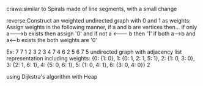 crawa:similar to Spirals made of line segments, with a small change

reverse:Construct an weighted undirected graph with 0 and 1 as weights:
Assign weights in the following manner,
if a and b are vertices then...
if only a--->b exists then assign '0' and if not a <--- b then '1'
if both a-->b and a<--b exists the both weights are '0'

Ex:
7 7
1 2 
3 2
3 4
7 4
6 2
5 6
7 5
undirected graph with adjacency list representation including weights:
{0: {1: 0}, 1: {0: 1, 2: 1, 5: 1}, 2: {1: 0, 3: 0}, 3: {2: 1, 6: 1}, 4: {5: 0, 6: 1}, 5: {1: 0, 4: 1}, 6: {3: 0, 4: 0}}
2

using Dijkstra's algorithm with Heap

